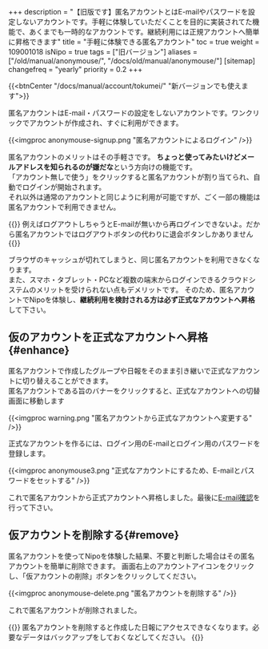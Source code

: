 +++
description = "【旧版です】匿名アカウントとはE-mailやパスワードを設定しないアカウントです。手軽に体験していただくことを目的に実装されてた機能で、あくまでも一時的なアカウントです。継続利用には正規アカウントへ簡単に昇格できます"
title = "手軽に体験できる匿名アカウント"
toc = true
weight = 109001018
isNipo = true
tags = ["旧バージョン"]
aliases = ["/old/manual/anonymouse/", "/docs/old/manual/anonymouse/"]
[sitemap]
  changefreq = "yearly"
  priority = 0.2
+++

{{<btnCenter "/docs/manual/account/tokumei/" "新バージョンでも使えます">}}

匿名アカウントはE-mail・パスワードの設定をしないアカウントです。ワンクリックでアカウントが作成され、すぐに利用ができます。

{{<imgproc anonymouse-signup.png "匿名アカウントによるログイン" />}}

匿名アカウントのメリットはその手軽さです。
**ちょっと使ってみたいけどメールアドレスを知られるのが嫌だな**という方向けの機能です。  
「アカウント無しで使う」をクリックすると匿名アカウントが割り当てられ、自動でログインが開始されます。  
それ以外は通常のアカウントと同じように利用が可能ですが、ごく一部の機能は匿名アカウントで利用できません。

{{<alice pos="left" icon="default">}}
例えばログアウトしちゃうとE-mailが無いから再ログインできないよ。だから匿名アカウントではログアウトボタンの代わりに退会ボタンしかありません
{{</alice>}}

ブラウザのキャッシュが切れてしまうと、同じ匿名アカウントを利用できなくなります。  
また、スマホ・タブレット・PCなど複数の端末からログインできるクラウドシステムのメリットを受けられない点もデメリットです。
そのため、匿名アカウントでNipoを体験し、**継続利用を検討される方は必ず正式なアカウントへ昇格**して下さい。

## 仮のアカウントを正式なアカウントへ昇格{#enhance}

匿名アカウントで作成したグループや日報をそのまま引き継いで正式なアカウントに切り替えることができます。  
匿名アカウントである旨のバナーをクリックすると、正式なアカウントへの切替画面に移動します

{{<imgproc warning.png "匿名アカウントから正式なアカウントへ変更する" />}}

正式なアカウントを作るには、ログイン用のE-mailとログイン用のパスワードを登録します。  

{{<imgproc anonymouse3.png "正式なアカウントにするため、E-mailとパスワードをセットする" />}}

これで匿名アカウントから正式アカウントへ昇格しました。最後に[E-mail確認](/legacy/manual/email-verify/)を行って下さい。

## 仮アカウントを削除する{#remove}

匿名アカウントを使ってNipoを体験した結果、不要と判断した場合はその匿名アカウントを簡単に削除できます。
画面右上のアカウントアイコンをクリックし、「仮アカウントの削除」ボタンをクリックしてください。

{{<imgproc anonymouse-delete.png "匿名アカウントを削除する" />}}

これで匿名アカウントが削除されました。

{{<alice pos="right" icon="default">}}
匿名アカウントを削除すると作成した日報にアクセスできなくなります。必要なデータはバックアップをしておくなどしてください。
{{</alice>}}
